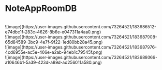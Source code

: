 # NoteAppRoomDB
<br>
![image](https://user-images.githubusercontent.com/73264521/183686512-e74dbc1f-283c-4626-8b6e-e047311a4aa0.png)
<br>
![image](https://user-images.githubusercontent.com/73264521/183687908-65d84589-3bc9-4e7f-9f22-1ed80bb28a45.png)
<br>
![image](https://user-images.githubusercontent.com/73264521/183687976-4cd6955e-ac5e-406e-a2ab-94eb1c79545f.png)
<br>
![image](https://user-images.githubusercontent.com/73264521/183688069-a10646b1-5a39-423d-a89d-ad256011a580.png)
